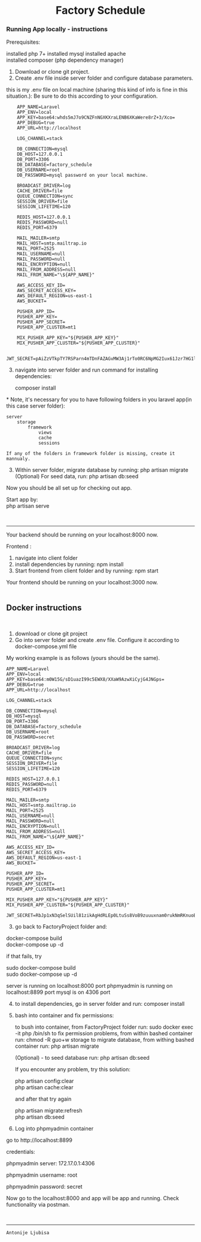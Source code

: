 <h1 align="center">Factory Schedule</h1>

<h3>Running App locally - instructions </h3>

Prerequisites:

installed php 7+
installed mysql
installed apache\
installed composer (php dependency manager)

1. Download or clone git project.
2. Create .env file inside server folder and configure database parameters.

this is my .env file on local machine (sharing this kind of info is fine in this situation.):
Be sure to do this according to your configuration.

        APP_NAME=Laravel
        APP_ENV=local
        APP_KEY=base64:whds5mJ7o9CNZFnNGXKXraLENB6XKaWere8rZ+3/Xco=
        APP_DEBUG=true
        APP_URL=http://localhost

        LOG_CHANNEL=stack

        DB_CONNECTION=mysql
        DB_HOST=127.0.0.1
        DB_PORT=3306
        DB_DATABASE=factory_schedule
        DB_USERNAME=root
        DB_PASSWORD=mysql password on your local machine.

        BROADCAST_DRIVER=log
        CACHE_DRIVER=file
        QUEUE_CONNECTION=sync
        SESSION_DRIVER=file
        SESSION_LIFETIME=120

        REDIS_HOST=127.0.0.1
        REDIS_PASSWORD=null
        REDIS_PORT=6379

        MAIL_MAILER=smtp
        MAIL_HOST=smtp.mailtrap.io
        MAIL_PORT=2525
        MAIL_USERNAME=null
        MAIL_PASSWORD=null
        MAIL_ENCRYPTION=null
        MAIL_FROM_ADDRESS=null
        MAIL_FROM_NAME="\${APP_NAME}"

        AWS_ACCESS_KEY_ID=
        AWS_SECRET_ACCESS_KEY=
        AWS_DEFAULT_REGION=us-east-1
        AWS_BUCKET=

        PUSHER_APP_ID=
        PUSHER_APP_KEY=
        PUSHER_APP_SECRET=
        PUSHER_APP_CLUSTER=mt1

        MIX_PUSHER_APP_KEY="${PUSHER_APP_KEY}"
        MIX_PUSHER_APP_CLUSTER="${PUSHER_APP_CLUSTER}"

        JWT_SECRET=pAiZzVTkpTY7RSParn4mTDnFAZAGvMW3Aj1rTo0RC6NpMG2Iux61Jzr7HG1l1PbO

3. navigate into server folder and run command for installing dependencies:

   composer install

\* Note, it's necessary for you to have following folders in you laravel app(in this case server folder):

    server
        storage
            framework
                views
                cache
                sessions

    If any of the folders in framework folder is missing, create it mannualy.

3. Within server folder, migrate database by running: php artisan migrate<br />
   (Optional) For seed data, run:
   php artisan db:seed
   <br />

Now you should be all set up for checking out app.

Start app by: <br />
php artisan serve

<br />
<hr />

Your backend should be running on your localhost:8000 now.

Frontend :

1. navigate into client folder
2. install dependencies by running: npm install
3. Start frontend from client folder and by running: npm start

Your frontend should be running on your localhost:3000 now.
<br />
<br />

<h2>Docker instructions </h2>
<br />

1. download or clone git project
2. Go into server folder and create .env file.
   Configure it according to docker-compose.yml file

My working example is as follows (yours should be the same).

    APP_NAME=Laravel
    APP_ENV=local
    APP_KEY=base64:m0W15G/sD1uazI99c5EWX8/XXaW9AzwXiCyjG4JNGps=
    APP_DEBUG=true
    APP_URL=http://localhost

    LOG_CHANNEL=stack

    DB_CONNECTION=mysql
    DB_HOST=mysql
    DB_PORT=3306
    DB_DATABASE=factory_schedule
    DB_USERNAME=root
    DB_PASSWORD=secret

    BROADCAST_DRIVER=log
    CACHE_DRIVER=file
    QUEUE_CONNECTION=sync
    SESSION_DRIVER=file
    SESSION_LIFETIME=120

    REDIS_HOST=127.0.0.1
    REDIS_PASSWORD=null
    REDIS_PORT=6379

    MAIL_MAILER=smtp
    MAIL_HOST=smtp.mailtrap.io
    MAIL_PORT=2525
    MAIL_USERNAME=null
    MAIL_PASSWORD=null
    MAIL_ENCRYPTION=null
    MAIL_FROM_ADDRESS=null
    MAIL_FROM_NAME="\${APP_NAME}"

    AWS_ACCESS_KEY_ID=
    AWS_SECRET_ACCESS_KEY=
    AWS_DEFAULT_REGION=us-east-1
    AWS_BUCKET=

    PUSHER_APP_ID=
    PUSHER_APP_KEY=
    PUSHER_APP_SECRET=
    PUSHER_APP_CLUSTER=mt1

    MIX_PUSHER_APP_KEY="${PUSHER_APP_KEY}"
    MIX_PUSHER_APP_CLUSTER="${PUSHER_APP_CLUSTER}"

    JWT_SECRET=RbJp1xN3qSelSUil81zikAgHdRLEp0LtuSs8VoB9zuuuxnam0rukNmRKnuoBpTlMySnCSQYsxiL9iMhXfMYLNxwzrR09CAMptY46vomHmGZ6lAvRFadakrM7H9zEgJOl

3.  go back to FactoryProject folder and:

docker-compose build <br />
docker-compose up -d

if that fails, try

sudo docker-compose build <br />
sudo docker-compose up -d

server is running on localhost:8000 port
phpmyadmin is running on localhost:8899 port
mysql is on 4306 port

4. to install dependencies, go in server folder and run: composer install

5. bash into container and fix permissions:

   to bush into container, from FactoryProject folder run: sudo docker exec -it php /bin/sh
   to fix permission problems, from within bashed container run: chmod -R guo+w storage
   to migrate database, from withing bashed container run: php artisan migrate

   (Optional) - to seed database run:
   php artisan db:seed <br />

   If you encounter any problem, try this solution: <br />
   <!--
   php artisan cache:clear
   chmod -R 777 storage/
   composer dump-autoload -->

   php artisan config:clear <br />
   php artisan cache:clear <br />

   and after that try again <br />

   php artisan migrate:refresh <br />
   php artisan db:seed <br />

6. Log into phpmyadmin container

go to http://localhost:8899

credentials: <br />

phpmyadmin server: 172.17.0.1:4306 <br />

phpmyadmin username: root <br />

phpmyadmin password: secret <br />

Now go to the localhost:8000 and app will be app and running. Check functionality via postman. <br />

<br />
<hr />

    Antonije Ljubisa
